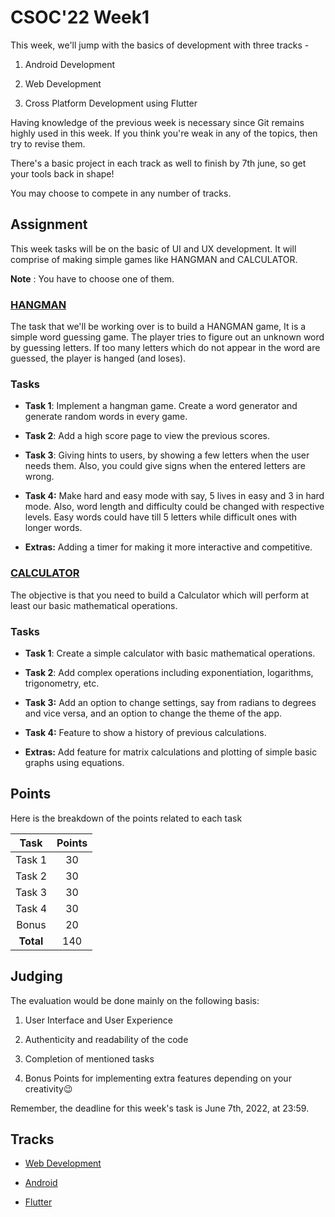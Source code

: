 
# CSOC'22 Week1

  

This week, we'll jump with the basics of development with three tracks -

  

1. Android Development

  

2. Web Development

  

3. Cross Platform Development using Flutter

  

Having knowledge of the previous week is necessary since Git remains highly used in this week. If you think you're weak in any of the topics, then try to revise them.

  

There's a basic project in each track as well to finish by 7th june, so get your tools back in shape!

  

You may choose to compete in any number of tracks.

  

## Assignment

  

This week tasks will be on the basic of UI and UX development. It will comprise of making simple games like HANGMAN and CALCULATOR.

  

**Note** : You have to choose one of them.

  

### [HANGMAN](https://en.wikipedia.org/wiki/Hangman_(game))

  

The task that we'll be working over is to build a HANGMAN game, It is a simple word guessing game. The player tries to figure out an unknown word by guessing letters. If too many letters which do not appear in the word are guessed, the player is hanged (and loses).

  

### Tasks

  

-  **Task 1**: Implement a hangman game. Create a word generator and generate random words in every game.

  

-  **Task 2**: Add a high score page to view the previous scores.

  

-  **Task 3**: Giving hints to users, by showing a few letters when the user needs them. Also, you could give signs when the entered letters are wrong.

  

-  **Task 4:** Make hard and easy mode with say, 5 lives in easy and 3 in hard mode. Also, word length and difficulty could be changed with respective levels. Easy words could have till 5 letters while difficult ones with longer words.

  

-  **Extras:** Adding a timer for making it more interactive and competitive.

  

### [CALCULATOR](https://en.wikipedia.org/wiki/Calculator)

  

The objective is that you need to build a Calculator which will perform at least our basic mathematical operations.

  

### Tasks

  

-  **Task 1**: Create a simple calculator with basic mathematical operations.

  

-  **Task 2**: Add complex operations including exponentiation, logarithms, trigonometry, etc.

  

-  **Task 3:** Add an option to change settings, say from radians to degrees and vice versa, and an option to change the theme of the app.

  

-  **Task 4:** Feature to show a history of previous calculations.

  

-  **Extras:** Add feature for matrix calculations and plotting of simple basic graphs using equations.

## Points

Here is the breakdown of the points related to each task

| Task      | Points |
| :-------: | :-------: |
| Task 1|30|
|Task 2|30|
|Task 3|30|
|Task 4|30|
|Bonus|20|
|**Total**|140|

## Judging

  

The evaluation would be done mainly on the following basis:

  

1. User Interface and User Experience

  

2. Authenticity and readability of the code

  

3. Completion of mentioned tasks

  

4. Bonus Points for implementing extra features depending on your creativity😉

  

Remember, the deadline for this week's task is June 7th, 2022, at 23:59.

  

## Tracks

  

- [Web Development](/WebDev.md)

  

- [Android](/Android.md)

  

- [Flutter](/Flutter.md)